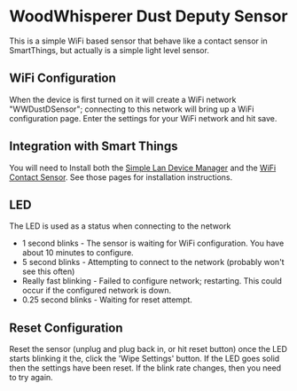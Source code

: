 # WoodWhisperer Dust Deputy Sensor
This is a simple WiFi based sensor that behave like a contact sensor in SmartThings, but actually is a simple light level sensor.


## WiFi Configuration
When the device is first turned on it will create a WiFi network "WWDustDSensor"; connecting to this network
will bring up a WiFi configuration page. Enter the settings for your WiFi network and hit save.

## Integration with Smart Things
You will need to Install both the [Simple Lan Device Manager](../smartapps/r3dey3/simple-lan-device-manager.src) and the 
[WiFi Contact Sensor](../devicetypes/r3dey3/wifi-contact-sensor.src). See those pages for installation instructions.

## LED
The LED is used as a status when connecting to the network
* 1 second blinks - The sensor is waiting for WiFi configuration. You have about 10 minutes to configure.
* 5 second blinks - Attempting to connect to the network (probably won't see this often)
* Really fast blinking - Failed to configure network; restarting. This could occur if the configured network is down.
* 0.25 second blinks - Waiting for reset attempt.


## Reset Configuration
Reset the sensor (unplug and plug back in, or hit reset button) once the LED starts blinking it the, click the 'Wipe Settings' button. If the LED goes solid then the settings have been reset. If the blink rate changes, then you need to try again.
